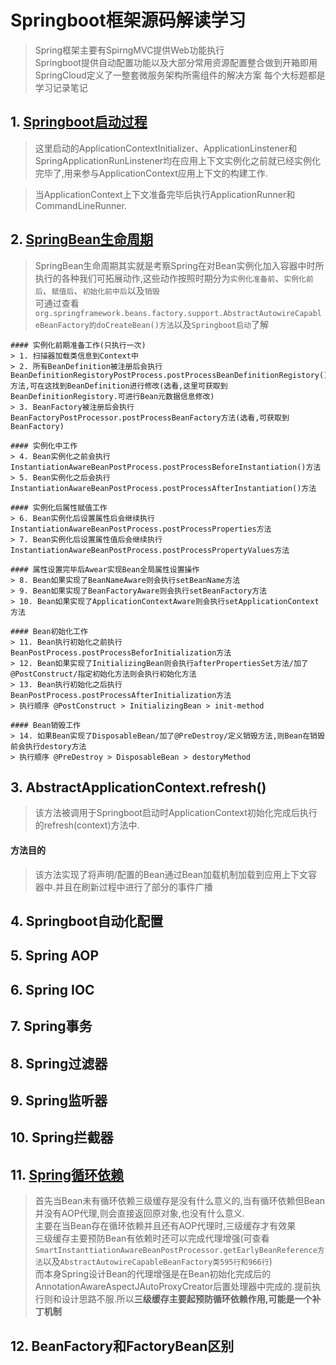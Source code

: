 # Springboot框架源码解读学习
> Spring框架主要有SpirngMVC提供Web功能执行  
> Springboot提供自动配置功能以及大部分常用资源配置整合做到开箱即用  
> SpringCloud定义了一整套微服务架构所需组件的解决方案
> 每个大标题都是学习记录笔记
## 1. [Springboot启动过程](https://blog.csdn.net/he1154910941/article/details/114343464)
> 这里启动的ApplicationContextInitializer、ApplicationLinstener和SpringApplicationRunLinstener均在应用上下文实例化之前就已经实例化完毕了,用来参与ApplicationContext应用上下文的构建工作.

> 当ApplicationContext上下文准备完毕后执行ApplicationRunner和CommandLineRunner.
## 2. [SpringBean生命周期](https://blog.csdn.net/he1154910941/article/details/114420353)
> SpringBean生命周期其实就是考察Spring在对Bean实例化加入容器中时所执行的各种我们可拓展动作,这些动作按照时期分为`实例化准备前`、`实例化前后`、`赋值后`、`初始化前中后`以及`销毁`  
> 可通过查看`org.springframework.beans.factory.support.AbstractAutowireCapableBeanFactory的doCreateBean()方法`以及`Springboot启动`了解
```text
#### 实例化前期准备工作(只执行一次)
> 1. 扫描器加载类信息到Context中
> 2. 所有BeanDefinition被注册后会执行BeanDefinitionRegistoryPostProcess.postProcessBeanDefinitionRegistory()方法,可在这找到BeanDefinition进行修改(选看,这里可获取到BeanDefinitionRegistory.可进行Bean元数据信息修改)
> 3. BeanFactory被注册后会执行BeanFactoryPostProcessor.postProcessBeanFactory方法(选看,可获取到BeanFactory)

#### 实例化中工作
> 4. Bean实例化之前会执行InstantiationAwareBeanPostProcess.postProcessBeforeInstantiation()方法
> 5. Bean实例化之后会执行InstantiationAwareBeanPostProcess.postProcessAfterInstantiation()方法

#### 实例化后属性赋值工作
> 6. Bean实例化后设置属性后会继续执行InstantiationAwareBeanPostProcess.postProcessProperties方法
> 7. Bean实例化后设置属性值后会继续执行InstantiationAwareBeanPostProcess.postProcessPropertyValues方法

#### 属性设置完毕后Awear实现Bean全局属性设置操作
> 8. Bean如果实现了BeanNameAware则会执行setBeanName方法
> 9. Bean如果实现了BeanFactoryAware则会执行setBeanFactory方法
> 10. Bean如果实现了ApplicationContextAware则会执行setApplicationContext方法

#### Bean初始化工作
> 11. Bean执行初始化之前执行BeanPostProcess.postProcessBeforInitialization方法
> 12. Bean如果实现了InitializingBean则会执行afterPropertiesSet方法/加了@PostConstruct/指定初始化方法则会执行初始化方法
> 13. Bean执行初始化之后执行BeanPostProcess.postProcessAfterInitialization方法  
> 执行顺序 @PostConstruct > InitializingBean > init-method  

#### Bean销毁工作
> 14. 如果Bean实现了DisposableBean/加了@PreDestroy/定义销毁方法,则Bean在销毁前会执行destory方法  
> 执行顺序 @PreDestroy > DisposableBean > destoryMethod

```

## 3. AbstractApplicationContext.refresh()
> 该方法被调用于Springboot启动时ApplicationContext初始化完成后执行的refresh(context)方法中.

#### 方法目的
> 该方法实现了将声明/配置的Bean通过Bean加载机制加载到应用上下文容器中.并且在刷新过程中进行了部分的事件广播

## 4. Springboot自动化配置

## 5. Spring AOP

## 6. Spring IOC

## 7. Spring事务

## 8. Spring过滤器

## 9. Spring监听器

## 10. Spring拦截器

## 11. [Spring循环依赖](https://blog.csdn.net/he1154910941/article/details/114612034)
> 首先当Bean未有循环依赖三级缓存是没有什么意义的,当有循环依赖但Bean并没有AOP代理,则会直接返回原对象,也没有什么意义.  
> 主要在当Bean存在循环依赖并且还有AOP代理时,三级缓存才有效果  
> 三级缓存主要预防Bean有依赖时还可以完成代理增强(可查看`SmartInstanttiationAwareBeanPostProcessor.getEarlyBeanReference方法`以及`AbstractAutowireCapableBeanFactory类595行和966行`)  
> 而本身Spring设计Bean的代理增强是在Bean初始化完成后的AnnotationAwareAspectJAutoProxyCreator后置处理器中完成的.提前执行则和设计思路不服.所以**三级缓存主要起预防循环依赖作用,可能是一个补丁机制**

## 12. BeanFactory和FactoryBean区别


